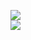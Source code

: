 [![](https://img.shields.io/badge/Made%20With-Github%20Spray-lightgrey.svg?style=for-the-badge&logo=github)](https://github.com/Annihil/github-spray#4407)  
[![](https://i.imgur.com/2DrTn0Z.gif)](https://github.com/Annihil/github-spray)
